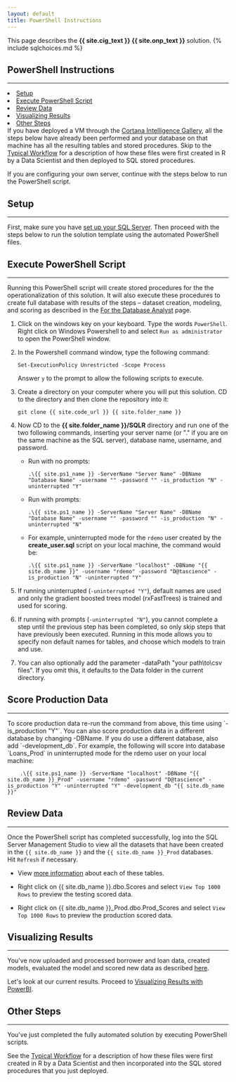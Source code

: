 ```yaml
---
layout: default
title: PowerShell Instructions
---
```

<div class="alert alert-success" role="alert"> This page describes the 
<strong>
<span class="cig">{{ site.cig_text }}</span>
<span class="onp">{{ site.onp_text }}</span>
</strong>
solution.
{% include sqlchoices.md %}
</div> 

## PowerShell Instructions
---------------------------

<div class="row">
    <div class="col-md-6">
        <div class="toc">
            <li> <a href="#setup">Setup</a></li>
            <li> <a href="#execute-powershell-script">Execute PowerShell Script</a></li>
            <li> <a href="#review-data">Review Data</a></li>
            <li> <a href="#visualizing-results">Visualizing Results</a> </li>
            <li> <a href="#other-steps">Other Steps</a></li>
        </div>
    </div>
    <div class="col-md-6">
        If you have deployed a VM through the  
        <a href="{{ site.deploy_url }}">Cortana Intelligence Gallery</a>, all the steps below have already been performed and your database on that machine has all the resulting tables and stored procedures.  Skip to the <a href="Typical.html?path=onp">Typical Workflow</a> for a description of how these files were first created in R by a Data Scientist and then deployed to SQL stored procedures.
    </div>
</div>

If you are configuring your own server, continue with the steps below to run the PowerShell script.

## Setup
-----------

First, make sure you have <a href="SetupSQL.html">set up your SQL Server</a>.  Then proceed with the steps below to run the solution template using the automated PowerShell files. 

## Execute PowerShell Script
----------------------------

Running this PowerShell script will create stored procedures for the the operationalization of this solution.  It will also execute these procedures to create full database with results of the steps  – dataset creation, modeling, and scoring as described in the [For the Database Analyst](dba.html) page.



1.	Click on the windows key on your keyboard. Type the words `PowerShell`.  Right click on Windows Powershell to and select `Run as administrator` to open the PowerShell window.


2.	In the Powershell command window, type the following command:
  
    ```
    Set-ExecutionPolicy Unrestricted -Scope Process
    ```

    Answer `y` to the prompt to allow the following scripts to execute.

3. Create a directory on your computer where you will put this solution.  CD to the directory and then clone the repository into it:
    
    ```
    git clone {{ site.code_url }} {{ site.folder_name }}
    ```

4.  Now CD to the **{{ site.folder_name }}/SQLR** directory and run one of the two following commands, inserting your server name (or "." if you are on the same machine as the SQL server), database name, username, and password.

     * Run with no prompts: 
    
        ```
        .\{{ site.ps1_name }} -ServerName "Server Name" -DBName "Database Name" -username "" -password "" -is_production "N" -uninterrupted "Y"  
        ```
        
    * Run with prompts:

        ```
        .\{{ site.ps1_name }} -ServerName "Server Name" -DBName "Database Name" -username "" -password "" -is_production "N" -uninterrupted "N"  
        ```

    * For example, uninterrupted mode for the <code>rdemo</code> user created by the <strong>create_user.sql</strong> script on your local machine, the command would be: 

        ```
        .\{{ site.ps1_name }} -ServerName "localhost" -DBName "{{ site.db_name }}" -username "rdemo" -password "D@tascience" -is_production "N" -uninterrupted "Y"  
        ```

5.  If running uninterrupted (`-uninterrupted "Y"`), default names are used and only the gradient boosted trees model (rxFastTrees) is trained and used for scoring.

6.  If running with prompts (`-uninterrupted "N"`), you cannot complete a step until the previous step has been completed, so only skip steps that have previously been executed.  Running in this mode allows you to specify non default names for tables, and choose which models to train and use.

7.  You can also optionally add the parameter -dataPath "your path\to\csv files".  If you omit this, it defaults to the Data folder in the current directory.

<h2 id="score-production-data">Score Production Data</h2>
<hr />
<p/>
To score production data re-run the command from above, this time using `-is_production "Y"`.  You can also score production data in a different database by changing -DBName.  If you do use a different database, also add `-development_db`.  For example, the following will score into database `Loans_Prod` in uninterrupted mode for the rdemo user on your local machine:

        
        .\{{ site.ps1_name }} -ServerName "localhost" -DBName "{{ site.db_name }}_Prod" -username "rdemo" -password "D@tascience" -is_production "Y" -uninterrupted "Y" -development_db "{{ site.db_name }}"


## Review Data
--------------

Once the PowerShell script has completed successfully, log into the SQL Server Management Studio to view all the datasets that have been created in the `{{ site.db_name }}` and the `{{ site.db_name }}_Prod` databases.  
Hit `Refresh` if necessary.
<br/>

* View [more information](tables.html)  about each of these tables.

* Right click on {{ site.db_name }}.dbo.Scores and select `View Top 1000 Rows` to preview the testing scored data.

* Right click on {{ site.db_name }}_Prod.dbo.Prod_Scores and select `View Top 1000 Rows` to preview the production scored data.


## Visualizing Results 
---------------------

You've now  uploaded and processed borrower and loan data, created models, evaluated the model and scored new data as described  [here](data-scientist.html). 

Let's look at our current results. Proceed to <a href="Visualize_Results.html">Visualizing Results with PowerBI</a>.

## Other Steps
----------------

You've just completed the fully automated solution by executing PowerShell scripts.  

See the [Typical Workflow](Typical.html) for a description of how these files were first created in R by a Data Scientist and then incorporated into the SQL stored procedures that you just deployed.